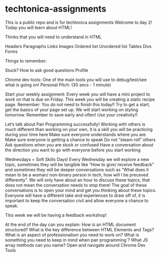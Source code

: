 # techtonica-assignments
This is a public repo and is for techtonica assignments
Welcome to day 2!
Today you will learn about HTML!

Thinks that you will need to understand in HTML


Headers
Paragraphs
Links
Images
Ordered list
Unordered list
Tables
Divs
Forms

Things to remember:

Stuck?
How to ask good questions
Profile

Chrome dev tools:
One of the main tools you will use to debug/test/see what is going on!
Personal Pitch: (30 secs - 1 minute)



Start your weekly assignment:
Every week you will have a mini project to work on that is due on Friday. This week you will be creating a static recipe page.
Remember: You do not need to finish this today!! Try to get a start, get the basics of your page set up. We will start working on styling tomorrow.
Remember to save early and often!
Use your creativity!!

Let’s talk about Pair Programming successfully!
Working with others is much different than working on your own, it is a skill you will be practicing during your time here
Make sure everyone understands where you are.
Make sure everyone is getting a chance to speak
Do not “steam roll” others
Ask questions when you are stuck or confused
Have a conversation about the direction you want to go with everyone before you start working

Wednesdays = Soft Skills Days!
Every Wednesday we will explore a new topic, sometimes they will be tangible like “How to give/ receive feedback” and sometimes they will be deeper conversations such as “What does it mean to be a woman/ non-binary person in tech, how will I be preceved differently”. We will only have about an hour to discuss these topics, that does not mean the conversation needs to stop there! The goal of these conversations is to open your mind and get you thinking about these topics. Everyone will have a different take and experiences to draw off of, it is important to keep the conversation civil and allow everyone a chance to speak.

This week we will be having a feedback workshop!

At the end of the day can you explain:
How is an HTML document structured?
What is the key difference between HTML Elements and Tags?
What is an aspect of professionalism you need to work on?
What is something you need to keep in mind when pair programming`?
What JS array methods can you name?
Open and navigate around Chrome Dev Tools

